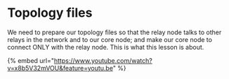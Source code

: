 # Topology files

We need to prepare our topology files so that the relay node talks to other relays in the network and to our core node; and make our core node to connect ONLY with the relay node. This is what this lesson is about. 

{% embed url="https://www.youtube.com/watch?v=x8b5V32mVOU&feature=youtu.be" %}



